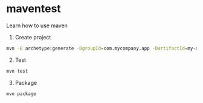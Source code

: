 # maventest
Learn how to use maven

1. Create project
```sh
mvn -B archetype:generate -DgroupId=com.mycompany.app -DartifactId=my-app -DarchetypeArtifactId=maven-archetype-quickstart -DarchetypeVersion=1.4
```

2. Test
```sh
mvn test
```

3. Package
```sh
mvn package
```
